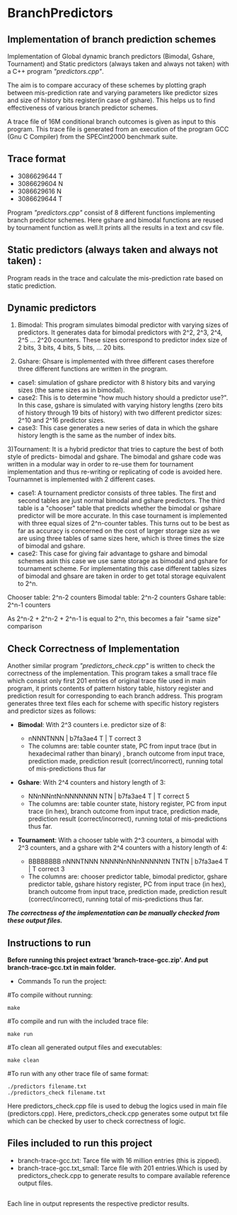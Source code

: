 # BranchPredictors
## Implementation of branch prediction schemes

Implementation of Global dynamic branch predictors (Bimodal, Gshare, Tournament) and Static predictors (always taken and always not taken) with a C++ program *"predictors.cpp"*.

The aim is to compare accuracy of these schemes by plotting graph between mis-prediction rate and varying parameters like predictor sizes and size of history bits register(in case of gshare). This helps us to find effectiveness of various branch predictor schemes.

A trace file of 16M conditional branch outcomes is given as input to this program. This trace file is generated from an execution of the program GCC (Gnu C Compiler) from the SPECint2000 benchmark suite.

## Trace format 
- 3086629644 T
- 3086629604 N
- 3086629616 N
- 3086629644 T

Program *"predictors.cpp"* consist of 8 different functions implementing branch predictor schemes. Here gshare and bimodal functions are reused by tournament function as well.It prints all the results in a text and csv file.


## Static predictors (always taken and always not taken) : 
Program reads in the trace and calculate the mis-prediction rate based on static prediction.

## Dynamic predictors

1) Bimodal: This program simulates bimodal predictor with varying sizes of predictors. It generates data for bimodal predictors with 2^2, 2^3, 2^4, 2^5 ... 2^20 counters. These sizes correspond to predictor index size of 2 bits, 3 bits, 4 bits, 5 bits, ... 20 bits. 

2) Gshare: Ghsare is implemented with three different cases therefore three different functions are written in the program.

- case1: simulation of gshare predictor with 8 history bits and varying sizes (the same sizes as in bimodal).
- case2: This is to determine "how much history should a predictor use?". In this case, gshare is simulated with varying history lengths (zero bits of history through 19 bits of history) with two different predictor sizes: 2^10 and 2^16 predictor sizes.
- case3: This case generates a new series of data in which the gshare history length is the same as the number of index bits.

3)Tournament: It is a hybrid predictor that tries to capture the best of both style of predicts- bimodal and gshare. The bimodal and gshare code was written in a modular way in order to re-use them for tournament implementation and thus  re-writing or replicating of code is avoided here. Tournamnet is implemented with 2 different cases.

- case1:  A tournament predictor consists of three tables. The first and second tables are just normal bimodal and gshare predictors. The third table is a "chooser" table that predicts whether the bimodal or gshare predictor will be more accurate. In this case tournament is implemented with three equal sizes of 2^n-counter tables.
This turns out to be best as far as accuracy is concerned on the cost of larger storage size as we are using three tables of same sizes here, which is three times the size of bimodal and gshare.
- case2: This case for giving fair advantage to gshare and bimodal schemes asin this case we use same storage as bimodal and gshare for tournament scheme. For implementating this case different tables sizes of bimodal and ghsare are taken in order to get total storage equivalent to 2^n. 

Chooser table: 2^n-2 counters
Bimodal table: 2^n-2 counters
Gshare table: 2^n-1 counters

As 2^n-2 + 2^n-2 + 2^n-1 is equal to 2^n, this becomes a fair "same size" comparison

## Check Correctness of Implementation
Another similar program *"predictors_check.cpp"* is written to check the correctness of the implementation. This program takes a small trace file which consist only first 201 entries of original trace file used in main program, it prints contents of pattern history table, history register and prediction result for corresponding to each branch address. This program generates three text files each for scheme with specific history registers and predictor sizes as follows:

* **Bimodal**: With 2^3 counters i.e. predictor size of 8:
	* nNNNTNNN | b7fa3ae4  T | T  correct    3
	* The columns are: table counter state, PC from input trace (but in hexadecimal rather than binary) , branch outcome from input trace, prediction made, prediction result     (correct/incorrect), running total of mis-predictions thus far
	
* **Gshare**: With 2^4 counters and history length of 3:
	* NNnNNntNnNNNNNNN  NTN | b7fa3ae4  T | T  correct    5
	* The columns are: table counter state, history register, PC from input trace (in hex), branch outcome from input trace, prediction made, prediction result (correct/incorrect), running total of mis-predictions thus far.
	
* **Tournament**: With a chooser table with 2^3 counters, a bimodal with 2^3 counters, and a gshare with 2^4 counters with a history length of 4:
	* BBBBBBBB nNNNTNNN NNNNNnNNnNNNNNtN  TNTN | b7fa3ae4  T | T  correct    3
	* The columns are: chooser predictor table, bimodal predictor, gshare predictor table, gshare history register, PC from input trace (in hex), branch outcome from input trace, prediction made, prediction result (correct/incorrect), running total of mis-predictions thus far.
	


**_The correctness of the implementation can be manually checked from these output files._** 




## Instructions to run 
**Before running this project extract 'branch-trace-gcc.zip'. And put branch-trace-gcc.txt in main folder.**
* Commands To run the project:

#To compile without running:
```
make
```
#To compile and run with the included trace file:
```
make run
```
#To clean all generated output files and executables:
```
make clean
````
#To run with any other trace file of same format:
```
./predictors filename.txt
./predictors_check filename.txt
```


Here predictors_check.cpp file is used to debug the logics used in main file (predictors.cpp). Here, predictors_check.cpp generates some output txt file which can be checked by user to check correctness of logic.
	

## Files included to run this project 
* branch-trace-gcc.txt: Tarce file with 16 million entries (this is zipped).
* branch-trace-gcc.txt_small: Tarce file with 201 entries.Which is used by predictors_check.cpp to generate results to compare available reference output files.


##
Each line in output represents the respective predictor results.






   


